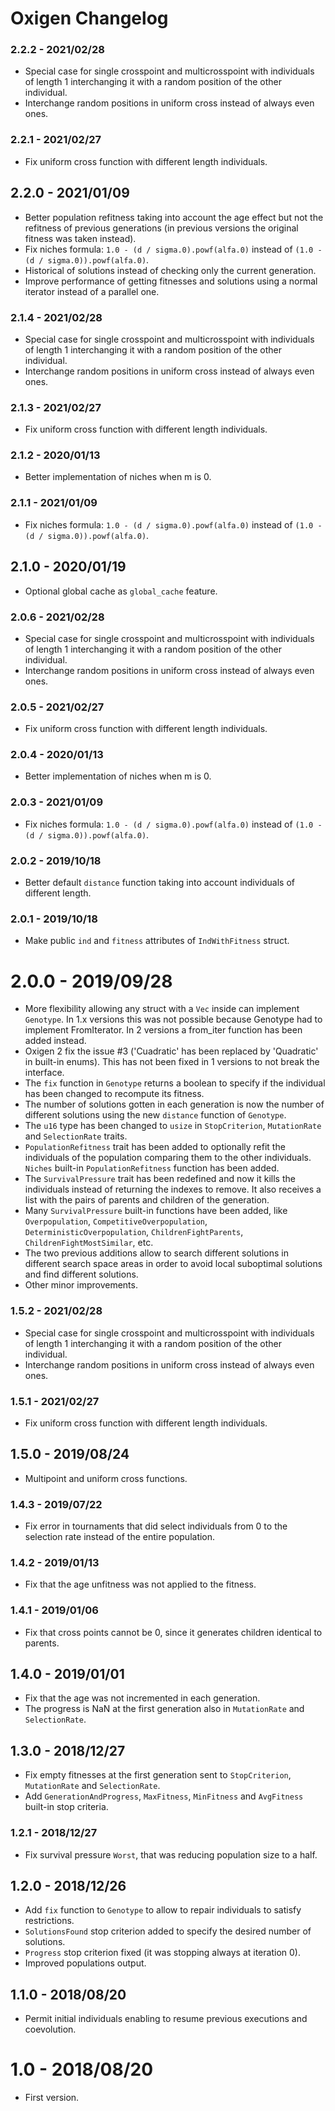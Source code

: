 # Oxigen Changelog

### 2.2.2 - 2021/02/28
- Special case for single crosspoint and multicrosspoint with individuals of length 1 interchanging it with a random position of the other individual.
- Interchange random positions in uniform cross instead of always even ones.

### 2.2.1 - 2021/02/27
- Fix uniform cross function with different length individuals.

## 2.2.0 - 2021/01/09
- Better population refitness taking into account the age effect but not the refitness of previous generations (in previous versions the original fitness was taken instead).
- Fix niches formula: `1.0 - (d / sigma.0).powf(alfa.0)` instead of `(1.0 - (d / sigma.0)).powf(alfa.0)`.
- Historical of solutions instead of checking only the current generation.
- Improve performance of getting fitnesses and solutions using a normal iterator instead of a parallel one.

### 2.1.4 - 2021/02/28
- Special case for single crosspoint and multicrosspoint with individuals of length 1 interchanging it with a random position of the other individual.
- Interchange random positions in uniform cross instead of always even ones.

### 2.1.3 - 2021/02/27
- Fix uniform cross function with different length individuals.

### 2.1.2 - 2020/01/13
- Better implementation of niches when m is 0.

### 2.1.1 - 2021/01/09
- Fix niches formula: `1.0 - (d / sigma.0).powf(alfa.0)` instead of `(1.0 - (d / sigma.0)).powf(alfa.0)`.

## 2.1.0 - 2020/01/19
- Optional global cache as `global_cache` feature.

### 2.0.6 - 2021/02/28
- Special case for single crosspoint and multicrosspoint with individuals of length 1 interchanging it with a random position of the other individual.
- Interchange random positions in uniform cross instead of always even ones.

### 2.0.5 - 2021/02/27
- Fix uniform cross function with different length individuals.

### 2.0.4 - 2020/01/13
- Better implementation of niches when m is 0.

### 2.0.3 - 2021/01/09
- Fix niches formula: `1.0 - (d / sigma.0).powf(alfa.0)` instead of `(1.0 - (d / sigma.0)).powf(alfa.0)`.

### 2.0.2 - 2019/10/18
- Better default `distance` function taking into account individuals of different length.

### 2.0.1 - 2019/10/18
- Make public `ind` and `fitness` attributes of `IndWithFitness` struct.

# 2.0.0 - 2019/09/28
- More flexibility allowing any struct with a `Vec` inside can implement `Genotype`. In 1.x versions this was not possible because Genotype had to implement FromIterator. In 2 versions a from_iter function has been added instead.
- Oxigen 2 fix the issue #3 ('Cuadratic' has been replaced by 'Quadratic' in built-in enums). This has not been fixed in 1 versions to not break the interface.
- The `fix` function in `Genotype` returns a boolean to specify if the individual has been changed to recompute its fitness.
- The number of solutions gotten in each generation is now the number of different solutions using the new `distance` function of `Genotype`.
- The `u16` type has been changed to `usize` in `StopCriterion`, `MutationRate` and `SelectionRate` traits.
- `PopulationRefitness` trait has been added to optionally refit the individuals of the population comparing them to the other individuals. `Niches` built-in `PopulationRefitness` function has been added.
- The `SurvivalPressure` trait has been redefined and now it kills the individuals instead of returning the indexes to remove. It also receives a list with the pairs of parents and children of the generation.
- Many `SurvivalPressure` built-in functions have been added, like `Overpopulation`, `CompetitiveOverpopulation`, `DeterministicOverpopulation`, `ChildrenFightParents`, `ChildrenFightMostSimilar`, etc.
- The two previous additions allow to search different solutions in different search space areas in order to avoid local suboptimal solutions and find different solutions.
- Other minor improvements.

### 1.5.2 - 2021/02/28
- Special case for single crosspoint and multicrosspoint with individuals of length 1 interchanging it with a random position of the other individual.
- Interchange random positions in uniform cross instead of always even ones.

### 1.5.1 - 2021/02/27
- Fix uniform cross function with different length individuals.

## 1.5.0 - 2019/08/24
- Multipoint and uniform cross functions.

### 1.4.3 - 2019/07/22
- Fix error in tournaments that did select individuals from 0 to the selection rate instead of the entire population.

### 1.4.2 - 2019/01/13
- Fix that the age unfitness was not applied to the fitness.

### 1.4.1 - 2019/01/06
- Fix that cross points cannot be 0, since it generates children identical to parents.

## 1.4.0 - 2019/01/01
- Fix that the age was not incremented in each generation.
- The progress is NaN at the first generation also in `MutationRate` and `SelectionRate`.

## 1.3.0 - 2018/12/27
- Fix empty fitnesses at the first generation sent to `StopCriterion`, `MutationRate` and `SelectionRate`.
- Add `GenerationAndProgress`, `MaxFitness`, `MinFitness` and `AvgFitness` built-in stop criteria.

### 1.2.1 - 2018/12/27
- Fix survival pressure `Worst`, that was reducing population size to a half.

## 1.2.0 - 2018/12/26
- Add `fix` function to `Genotype` to allow to repair individuals to satisfy restrictions.
- `SolutionsFound` stop criterion added to specify the desired number of solutions.
- `Progress` stop criterion fixed (it was stopping always at iteration 0).
- Improved populations output.

## 1.1.0 - 2018/08/20
- Permit initial individuals enabling to resume previous executions and coevolution.

# 1.0 - 2018/08/20
- First version.
